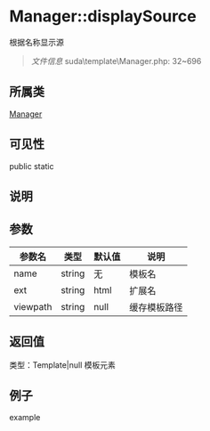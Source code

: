 # Manager::displaySource
根据名称显示源
> *文件信息* suda\template\Manager.php: 32~696
## 所属类 

[Manager](../Manager.md)

## 可见性

  public  static
## 说明



## 参数

| 参数名 | 类型 | 默认值 | 说明 |
|--------|-----|-------|-------|
| name |  string | 无 |  模板名 |
| ext |  string | html |  扩展名 |
| viewpath |  string | null |  缓存模板路径 |

## 返回值
类型：Template|null
 模板元素

## 例子

example